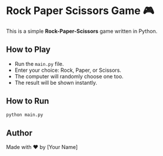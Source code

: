 # Rock Paper Scissors Game 🎮

This is a simple **Rock-Paper-Scissors** game written in Python.

## How to Play

- Run the `main.py` file.
- Enter your choice: Rock, Paper, or Scissors.
- The computer will randomly choose one too.
- The result will be shown instantly.

## How to Run

```bash
python main.py
```

## Author

Made with ❤️ by [Your Name]

